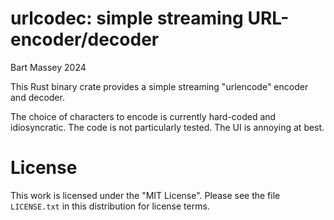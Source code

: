 # urlcodec: simple streaming URL-encoder/decoder
Bart Massey 2024

This Rust binary crate provides a simple streaming
"urlencode" encoder and decoder.

The choice of characters to encode is currently hard-coded
and idiosyncratic. The code is not particularly tested. The
UI is annoying at best.

# License

This work is licensed under the "MIT License". Please see the file
`LICENSE.txt` in this distribution for license terms.
